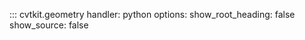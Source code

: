 ::: cvtkit.geometry
    handler: python
    options:
        show_root_heading: false
        show_source: false
